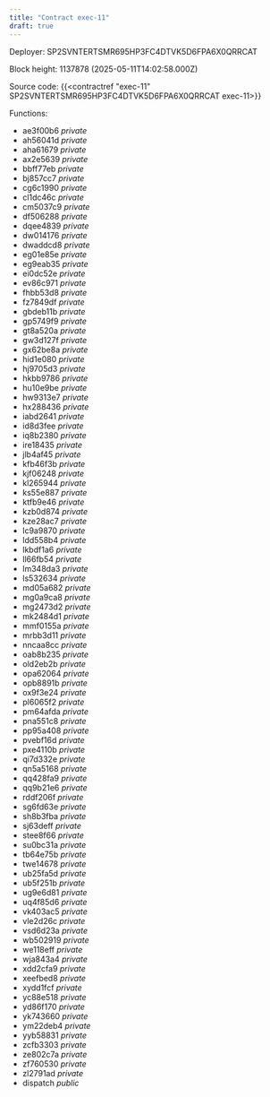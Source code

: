 ```yaml
---
title: "Contract exec-11"
draft: true
---
```

Deployer: SP2SVNTERTSMR695HP3FC4DTVK5D6FPA6X0QRRCAT


 



Block height: 1137878 (2025-05-11T14:02:58.000Z)

Source code: {{<contractref "exec-11" SP2SVNTERTSMR695HP3FC4DTVK5D6FPA6X0QRRCAT exec-11>}}

Functions:

* ae3f00b6 _private_
* ah56041d _private_
* aha61679 _private_
* ax2e5639 _private_
* bbff77eb _private_
* bj857cc7 _private_
* cg6c1990 _private_
* cl1dc46c _private_
* cm5037c9 _private_
* df506288 _private_
* dqee4839 _private_
* dw014176 _private_
* dwaddcd8 _private_
* eg01e85e _private_
* eg9eab35 _private_
* ei0dc52e _private_
* ev86c971 _private_
* fhbb53d8 _private_
* fz7849df _private_
* gbdeb11b _private_
* gp5749f9 _private_
* gt8a520a _private_
* gw3d127f _private_
* gx62be8a _private_
* hid1e080 _private_
* hj9705d3 _private_
* hkbb9786 _private_
* hu10e9be _private_
* hw9313e7 _private_
* hx288436 _private_
* iabd2641 _private_
* id8d3fee _private_
* iq8b2380 _private_
* ire18435 _private_
* jlb4af45 _private_
* kfb46f3b _private_
* kjf06248 _private_
* kl265944 _private_
* ks55e887 _private_
* ktfb9e46 _private_
* kzb0d874 _private_
* kze28ac7 _private_
* lc9a9870 _private_
* ldd558b4 _private_
* lkbdf1a6 _private_
* ll66fb54 _private_
* lm348da3 _private_
* ls532634 _private_
* md05a682 _private_
* mg0a9ca8 _private_
* mg2473d2 _private_
* mk2484d1 _private_
* mmf0155a _private_
* mrbb3d11 _private_
* nncaa8cc _private_
* oab8b235 _private_
* old2eb2b _private_
* opa62064 _private_
* opb8891b _private_
* ox9f3e24 _private_
* pl6065f2 _private_
* pm64afda _private_
* pna551c8 _private_
* pp95a408 _private_
* pvebf16d _private_
* pxe4110b _private_
* qi7d332e _private_
* qn5a5168 _private_
* qq428fa9 _private_
* qq9b21e6 _private_
* rddf206f _private_
* sg6fd63e _private_
* sh8b3fba _private_
* sj63deff _private_
* stee8f66 _private_
* su0bc31a _private_
* tb64e75b _private_
* twe14678 _private_
* ub25fa5d _private_
* ub5f251b _private_
* ug9e6d81 _private_
* uq4f85d6 _private_
* vk403ac5 _private_
* vle2d26c _private_
* vsd6d23a _private_
* wb502919 _private_
* we118eff _private_
* wja843a4 _private_
* xdd2cfa9 _private_
* xeefbed8 _private_
* xydd1fcf _private_
* yc88e518 _private_
* yd86f170 _private_
* yk743660 _private_
* ym22deb4 _private_
* yyb58831 _private_
* zcfb3303 _private_
* ze802c7a _private_
* zf760530 _private_
* zl2791ad _private_
* dispatch _public_
